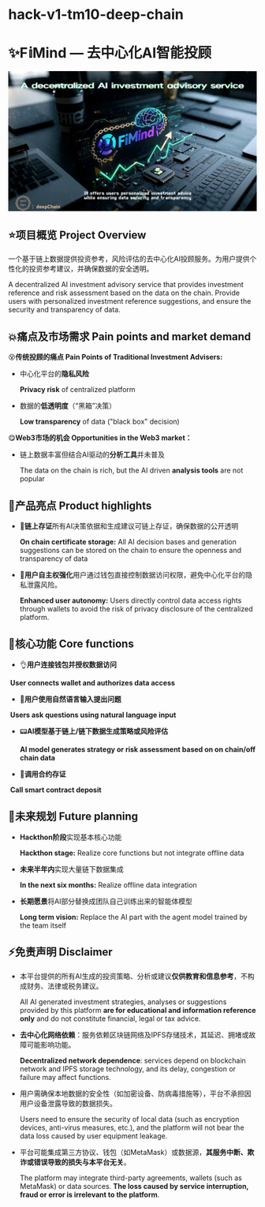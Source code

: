 # hack-v1-tm10-deep-chain

# ✨F𝕚Mind — 去中心化AI智能投顾

![cover](frontend/src/assets/cover.jpg)


## ⭐️项目概览  Project Overview 

一个基于链上数据提供投资参考，风险评估的去中心化AI投顾服务。为用户提供个性化的投资参考建议，并确保数据的安全透明。

A decentralized AI investment advisory service that provides investment reference and risk assessment based on the data on the chain. Provide users with personalized investment reference suggestions, and ensure the security and transparency of data.

## 💥痛点及市场需求  Pain points and market demand

😵**传统投顾的痛点  Pain Points of Traditional Investment Advisers:**

- 中心化平台的**隐私风险**

  **Privacy risk** of centralized platform

- 数据的**低透明度**（“黑箱”决策）

  **Low transparency** of data ("black box" decision)

😋**Web3市场的机会  Opportunities in the Web3 market：**

- 链上数据丰富但结合AI驱动的**分析工具**并未普及

  The data on the chain is rich, but the AI driven **analysis tools** are not popular

## 🌟产品亮点  Product highlights

- 💭**链上存证**所有AI决策依据和生成建议可链上存证，确保数据的公开透明

  **On chain certificate storage:** All AI decision bases and generation suggestions can be stored on the chain to ensure the openness and transparency of data

- 🙌**用户自主权强化**用户通过钱包直接控制数据访问权限，避免中心化平台的隐私泄露风险。

  **Enhanced user autonomy:** Users directly control data access rights through wallets to avoid the risk of privacy disclosure of the centralized platform.

## 🎉核心功能  Core functions

- 👌**用户连接钱包并授权数据访问**

​	**User connects wallet and authorizes data access**

- 💬**用户使用自然语言输入提出问题**

​	**Users ask questions using natural language input**

- 📟**AI模型基于链上/链下数据生成策略或风险评估**

  **AI model generates strategy or risk assessment based on on chain/off chain data**

- 🔑**调用合约存证**

​	**Call smart contract deposit**

## 🌝未来规划  Future planning

- **Hackthon阶段**实现基本核心功能

  **Hackthon stage:** Realize core functions but not integrate offline data

- **未来半年内**实现大量链下数据集成

  **In the next six months:** Realize offline data integration

- **长期愿景**将AI部分替换成团队自己训练出来的智能体模型

  **Long term vision:** Replace the AI part with the agent model trained by the team itself

## ⚡️免责声明  Disclaimer

- 本平台提供的所有AI生成的投资策略、分析或建议**仅供教育和信息参考**，不构成财务、法律或税务建议。

  All AI generated investment strategies, analyses or suggestions provided by this platform **are for educational and information reference only** and do not constitute financial, legal or tax advice.

- **去中心化网络依赖**：服务依赖区块链网络及IPFS存储技术，其延迟、拥堵或故障可能影响功能。

  **Decentralized network dependence**: services depend on blockchain network and IPFS storage technology, and its delay, congestion or failure may affect functions.

- 用户需确保本地数据的安全性（如加密设备、防病毒措施等），平台不承担因用户设备泄露导致的数据损失。

  Users need to ensure the security of local data (such as encryption devices, anti-virus measures, etc.), and the platform will not bear the data loss caused by user equipment leakage.

- 平台可能集成第三方协议、钱包（如MetaMask）或数据源，**其服务中断、欺诈或错误导致的损失与本平台无关**。

  The platform may integrate third-party agreements, wallets (such as MetaMask) or data sources. **The loss caused by service interruption, fraud or error is irrelevant to the platform**.
